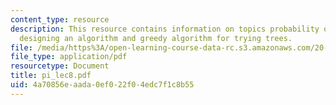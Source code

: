 ```yaml
---
content_type: resource
description: This resource contains information on topics probability of a tree, marginalizing,
  designing an algorithm and greedy algorithm for trying trees.
file: /media/https%3A/open-learning-course-data-rc.s3.amazonaws.com/20-181-computation-for-biological-engineers-fall-2006/4a70856eaada0ef022f04edc7f1c8b55_pi_lec8.pdf
file_type: application/pdf
resourcetype: Document
title: pi_lec8.pdf
uid: 4a70856e-aada-0ef0-22f0-4edc7f1c8b55
---
```

